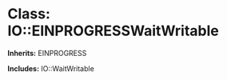 # Class: IO::EINPROGRESSWaitWritable
**Inherits:** EINPROGRESS
    
**Includes:** IO::WaitWritable
  




